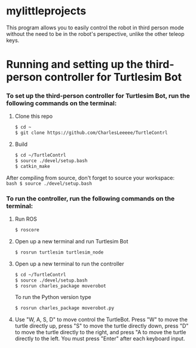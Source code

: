 # mylittleprojects
This program allows you to easily control the robot in third person mode without the need to be in the robot's perspective, unlike the other teleop keys.

# Running and setting up the third-person controller for Turtlesim Bot
### To set up the third-person controller for Turtlesim Bot, run the following commands on the terminal:
    
1. Clone this repo
    ```bash
    $ cd ~
    $ git clone https://github.com/CharlesLeeeee/TurtleContrl
    ```
    
2. Build
    ```bash
    $ cd ~/TurtleContrl
    $ source ./devel/setup.bash
    $ catkin_make
    ```
    
After compiling from source, don't forget to source your workspace:  
    ``` bash
    $ source ./devel/setup.bash
    ```
### To run the controller, run the following commands on the terminal:
1. Run ROS
     ```bash
     $ roscore
     ```
2. Open up a new terminal and run Turtlesim Bot
     ```bash
     $ rosrun turtlesim turtlesim_node
     ```
3. Open up a new terminal to run the controller
     ```bash
     $ cd ~/TurtleContrl
     $ source ./devel/setup.bash
     $ rosrun charles_package moverobot
     ```
     To run the Python version type
     ```bash
     $ rosrun charles_package moverobot.py
     ```
4. Use "W, A, S, D" to move control the TurtleBot. Press "W" to move the turtle directly up, press "S" to move the turtle directly down, press "D" to move the turtle directly to the right, and press "A to move the turtle directly to the left. You must press "Enter" after each keyboard input.
